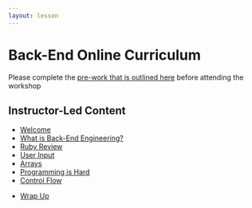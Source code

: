 ```yaml
---
layout: lesson
---
```


# Back-End Online Curriculum

Please complete the [pre-work that is outlined here](./pre-work) before attending the workshop

## Instructor-Led Content

- [Welcome](./welcome-bee-weekend)
- [What is Back-End Engineering?](./what-is-bee)
- [Ruby Review](./ruby-review/1)
- [User Input](./user-input/1)
- [Arrays](./arrays/1)
- [Programming is Hard](./programming/1)
- [Control Flow](./control-flow/1)
<!-- - [Extension](./extensions/1) -->
- [Wrap Up](./wrap-up)


<!-- - [Welcome](./welcome-bee-weekend)
- [What is Back-End Engineering?](./what-is-bee)
- [Ruby Review](./ruby-review/1)
- [User Input](./user-input/1)
- [Arrays](./arrays/1)
- [Programming is Hard](./programming/1)
- [Control Flow](./control-flow/1)
- [Extensions](./extensions/1)
- [Wrap Up](./wrap-up) -->
